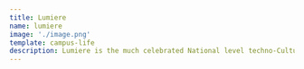 ```yaml
---
title: Lumiere
name: lumiere
image: './image.png'
template: campus-life
description: Lumiere is the much celebrated National level techno-Cultural festival hosted by College of Engineering Kidangoor.
---
```

